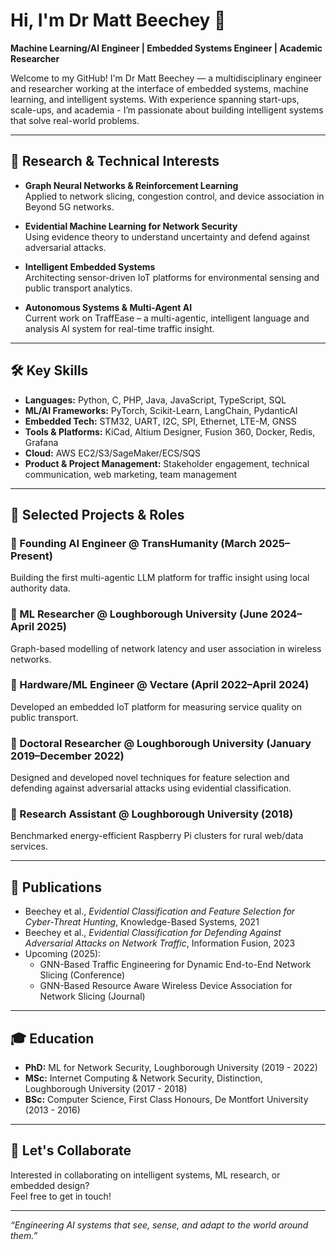 # Hi, I'm Dr Matt Beechey 👋

**Machine Learning/AI Engineer | Embedded Systems Engineer | Academic Researcher**

Welcome to my GitHub! I'm Dr Matt Beechey — a multidisciplinary engineer and researcher working at the interface of embedded systems, machine learning, and intelligent systems. With experience spanning start-ups, scale-ups, and academia - I’m passionate about building intelligent systems that solve real-world problems.

---

## 🧠 Research & Technical Interests

- **Graph Neural Networks & Reinforcement Learning**  
  Applied to network slicing, congestion control, and device association in Beyond 5G networks.

- **Evidential Machine Learning for Network Security**  
  Using evidence theory to understand uncertainty and defend against adversarial attacks.

- **Intelligent Embedded Systems**  
  Architecting sensor-driven IoT platforms for environmental sensing and public transport analytics.

- **Autonomous Systems & Multi-Agent AI**  
  Current work on TraffEase – a multi-agentic, intelligent language and analysis AI system for real-time traffic insight.

---

## 🛠️ Key Skills

- **Languages:** Python, C, PHP, Java, JavaScript, TypeScript, SQL  
- **ML/AI Frameworks:** PyTorch, Scikit-Learn, LangChain, PydanticAI  
- **Embedded Tech:** STM32, UART, I2C, SPI, Ethernet, LTE-M, GNSS
- **Tools & Platforms:** KiCad, Altium Designer, Fusion 360, Docker, Redis, Grafana  
- **Cloud:** AWS EC2/S3/SageMaker/ECS/SQS  
- **Product & Project Management:** Stakeholder engagement, technical communication, web marketing, team management

---

## 📂 Selected Projects & Roles

### 🔹 Founding AI Engineer @ TransHumanity (March 2025–Present)
Building the first multi-agentic LLM platform for traffic insight using local authority data.

### 🔹 ML Researcher @ Loughborough University (June 2024–April 2025)
Graph-based modelling of network latency and user association in wireless networks.

### 🔹 Hardware/ML Engineer @ Vectare (April 2022–April 2024)
Developed an embedded IoT platform for measuring service quality on public transport.

### 🔹 Doctoral Researcher @ Loughborough University (January 2019–December 2022)
Designed and developed novel techniques for feature selection and defending against adversarial attacks using evidential classification.

### 🔹 Research Assistant @ Loughborough University (2018)
Benchmarked energy-efficient Raspberry Pi clusters for rural web/data services.

---

## 🧾 Publications

- Beechey et al., *Evidential Classification and Feature Selection for Cyber-Threat Hunting*, Knowledge-Based Systems, 2021  
- Beechey et al., *Evidential Classification for Defending Against Adversarial Attacks on Network Traffic*, Information Fusion, 2023  
- Upcoming (2025):  
  - GNN-Based Traffic Engineering for Dynamic End-to-End Network Slicing (Conference)
  - GNN-Based Resource Aware Wireless Device Association for Network Slicing (Journal)

---

## 🎓 Education

- **PhD:** ML for Network Security, Loughborough University (2019 - 2022)  
- **MSc:** Internet Computing & Network Security, Distinction, Loughborough University (2017 - 2018)  
- **BSc:** Computer Science, First Class Honours, De Montfort University (2013 - 2016)

---

## 🤝 Let's Collaborate

Interested in collaborating on intelligent systems, ML research, or embedded design?  
Feel free to get in touch!

---

_“Engineering AI systems that see, sense, and adapt to the world around them.”_
